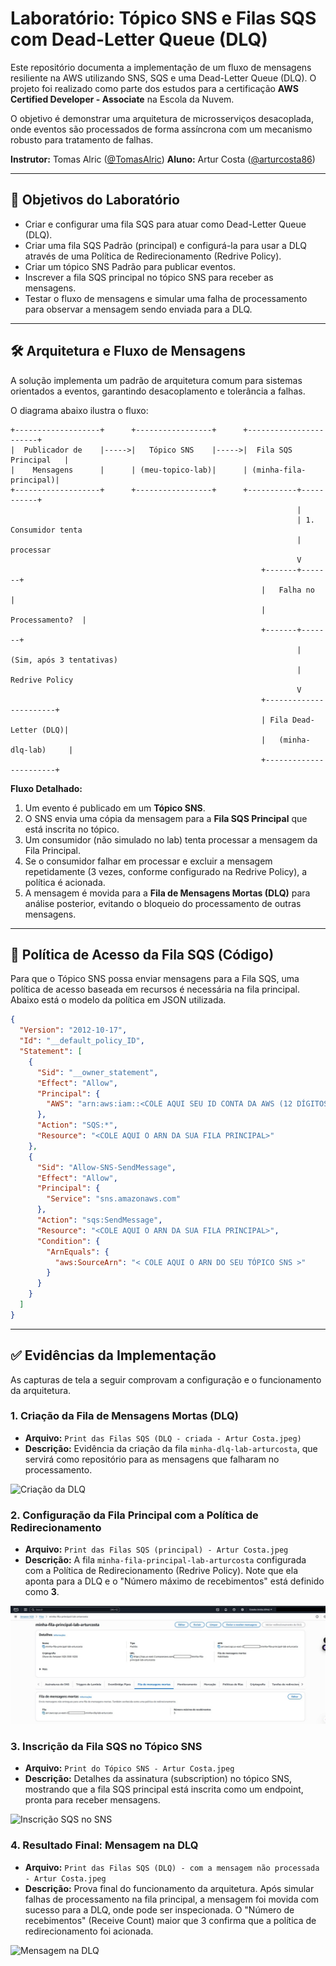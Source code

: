 # Laboratório: Tópico SNS e Filas SQS com Dead-Letter Queue (DLQ)

Este repositório documenta a implementação de um fluxo de mensagens resiliente na AWS utilizando SNS, SQS e uma Dead-Letter Queue (DLQ). O projeto foi realizado como parte dos estudos para a certificação **AWS Certified Developer - Associate** na Escola da Nuvem.

O objetivo é demonstrar uma arquitetura de microsserviços desacoplada, onde eventos são processados de forma assíncrona com um mecanismo robusto para tratamento de falhas.

**Instrutor:** Tomas Alric ([@TomasAlric](https://github.com/TomasAlric/TomasAlric))
**Aluno:** Artur Costa ([@arturcosta86](https://github.com/arturcosta86))

---

## 🎯 Objetivos do Laboratório

* Criar e configurar uma fila SQS para atuar como Dead-Letter Queue (DLQ).
* Criar uma fila SQS Padrão (principal) e configurá-la para usar a DLQ através de uma Política de Redirecionamento (Redrive Policy).
* Criar um tópico SNS Padrão para publicar eventos.
* Inscrever a fila SQS principal no tópico SNS para receber as mensagens.
* Testar o fluxo de mensagens e simular uma falha de processamento para observar a mensagem sendo enviada para a DLQ.

---

## 🛠️ Arquitetura e Fluxo de Mensagens

A solução implementa um padrão de arquitetura comum para sistemas orientados a eventos, garantindo desacoplamento e tolerância a falhas.

O diagrama abaixo ilustra o fluxo:

```
+-------------------+      +-----------------+      +-----------------------+
|  Publicador de    |----->|   Tópico SNS    |----->|  Fila SQS Principal   |
|    Mensagens      |      | (meu-topico-lab)|      | (minha-fila-principal)|
+-------------------+      +-----------------+      +-----------+-----------+
                                                                |
                                                                | 1. Consumidor tenta
                                                                |    processar
                                                                V
                                                        +-------+-------+
                                                        |   Falha no      |
                                                        | Processamento?  |
                                                        +-------+-------+
                                                                | (Sim, após 3 tentativas)
                                                                | Redrive Policy
                                                                V
                                                        +-----------------------+
                                                        | Fila Dead-Letter (DLQ)|
                                                        |   (minha-dlq-lab)     |
                                                        +-----------------------+
```

**Fluxo Detalhado:**

1.  Um evento é publicado em um **Tópico SNS**.
2.  O SNS envia uma cópia da mensagem para a **Fila SQS Principal** que está inscrita no tópico.
3.  Um consumidor (não simulado no lab) tenta processar a mensagem da Fila Principal.
4.  Se o consumidor falhar em processar e excluir a mensagem repetidamente (3 vezes, conforme configurado na Redrive Policy), a política é acionada.
5.  A mensagem é movida para a **Fila de Mensagens Mortas (DLQ)** para análise posterior, evitando o bloqueio do processamento de outras mensagens.

---

## 📄 Política de Acesso da Fila SQS (Código)

Para que o Tópico SNS possa enviar mensagens para a Fila SQS, uma política de acesso baseada em recursos é necessária na fila principal. Abaixo está o modelo da política em JSON utilizada.

```json
{
  "Version": "2012-10-17",
  "Id": "__default_policy_ID",
  "Statement": [
    {
      "Sid": "__owner_statement",
      "Effect": "Allow",
      "Principal": {
        "AWS": "arn:aws:iam::<COLE AQUI SEU ID CONTA DA AWS (12 DÍGITOS)>:root"
      },
      "Action": "SQS:*",
      "Resource": "<COLE AQUI O ARN DA SUA FILA PRINCIPAL>"
    },
    {
      "Sid": "Allow-SNS-SendMessage",
      "Effect": "Allow",
      "Principal": {
        "Service": "sns.amazonaws.com"
      },
      "Action": "sqs:SendMessage",
      "Resource": "<COLE AQUI O ARN DA SUA FILA PRINCIPAL>",
      "Condition": {
        "ArnEquals": {
          "aws:SourceArn": "< COLE AQUI O ARN DO SEU TÓPICO SNS >"
        }
      }
    }
  ]
}
```

---

## ✅ Evidências da Implementação

As capturas de tela a seguir comprovam a configuração e o funcionamento da arquitetura.

### 1. Criação da Fila de Mensagens Mortas (DLQ)
* **Arquivo:** `Print das Filas SQS (DLQ - criada - Artur Costa.jpeg)`
* **Descrição:** Evidência da criação da fila `minha-dlq-lab-arturcosta`, que servirá como repositório para as mensagens que falharam no processamento.

![Criação da DLQ](Print%20das%20Filas%20SQS%20(DLQ%20-%20criada%20-%20%20Artur%20Costa.jpeg))

### 2. Configuração da Fila Principal com a Política de Redirecionamento
* **Arquivo:** `Print das Filas SQS (principal) - Artur Costa.jpeg`
* **Descrição:** A fila `minha-fila-principal-lab-arturcosta` configurada com a Política de Redirecionamento (Redrive Policy). Note que ela aponta para a DLQ e o "Número máximo de recebimentos" está definido como **3**.

![Configuração da Fila Principal](Print%20das%20Filas%20SQS%20(principal)%20-%20Artur%20Costa.jpeg)

### 3. Inscrição da Fila SQS no Tópico SNS
* **Arquivo:** `Print do Tópico SNS - Artur Costa.jpeg`
* **Descrição:** Detalhes da assinatura (subscription) no tópico SNS, mostrando que a fila SQS principal está inscrita como um endpoint, pronta para receber mensagens.

![Inscrição SQS no SNS](Print%20do%20Tópico%20SNS%20-%20Artur%20Costa.jpeg)

### 4. Resultado Final: Mensagem na DLQ
* **Arquivo:** `Print das Filas SQS (DLQ) - com a mensagem não processada - Artur Costa.jpeg`
* **Descrição:** Prova final do funcionamento da arquitetura. Após simular falhas de processamento na fila principal, a mensagem foi movida com sucesso para a DLQ, onde pode ser inspecionada. O "Número de recebimentos" (Receive Count) maior que 3 confirma que a política de redirecionamento foi acionada.

![Mensagem na DLQ](Print%20das%20Filas%20SQS%20(DLQ)%20-%20com%20a%20mensagem%20não%20processada%20-%20%20Artur%20Costa.jpeg)
